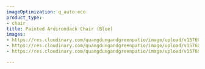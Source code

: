 ```yaml
---
imageOptimization: q_auto:eco
product_type:
- chair
title: Painted Ardirondack Chair (Blue)
images:
- https://res.cloudinary.com/quangdungandgreenpatio/image/upload/v1576076114/posts/DSC07615_rbnsme.png
- https://res.cloudinary.com/quangdungandgreenpatio/image/upload/v1576076114/posts/DSC07610_v4dur2.png
- https://res.cloudinary.com/quangdungandgreenpatio/image/upload/v1576076113/posts/1.hinh_dai_dien_njpdvz.png

---
```


